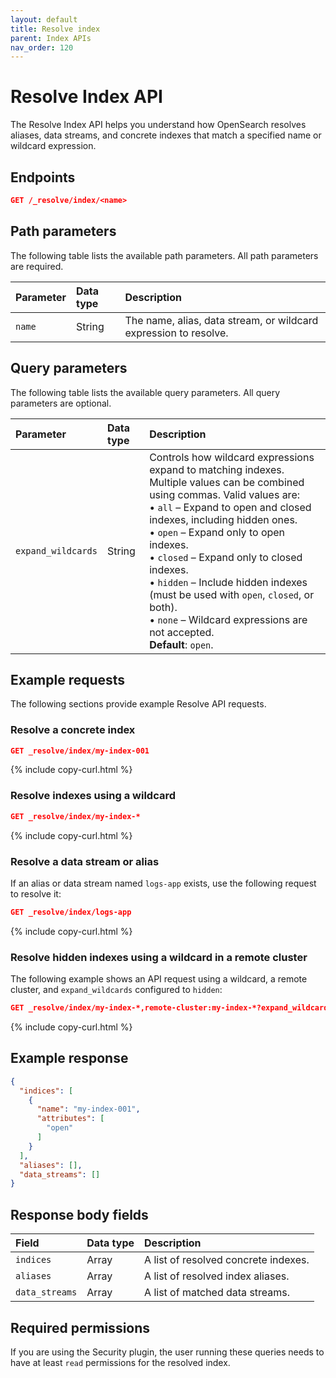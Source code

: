 ```yaml
---
layout: default
title: Resolve index
parent: Index APIs
nav_order: 120
---
```


# Resolve Index API

The Resolve Index API helps you understand how OpenSearch resolves aliases, data streams, and concrete indexes that match a specified name or wildcard expression.

## Endpoints

```json
GET /_resolve/index/<name>
```

## Path parameters

The following table lists the available path parameters. All path parameters are required.

| Parameter | Data type | Description |
| :--- | :--- | :--- |
| `name` | String | The name, alias, data stream, or wildcard expression to resolve. |

## Query parameters

The following table lists the available query parameters. All query parameters are optional.

| Parameter | Data type | Description |
| :--- | :--- | :--- |
| `expand_wildcards` | String | Controls how wildcard expressions expand to matching indexes. Multiple values can be combined using commas. Valid values are:<br>• `all` – Expand to open and closed indexes, including hidden ones.<br>• `open` – Expand only to open indexes.<br>• `closed` – Expand only to closed indexes.<br>• `hidden` – Include hidden indexes (must be used with `open`, `closed`, or both).<br>• `none` – Wildcard expressions are not accepted.<br>**Default**: `open`. |

## Example requests

The following sections provide example Resolve API requests.


### Resolve a concrete index


```json
GET _resolve/index/my-index-001
```
{% include copy-curl.html %}

### Resolve indexes using a wildcard


```json
GET _resolve/index/my-index-*
```
{% include copy-curl.html %}

### Resolve a data stream or alias

If an alias or data stream named `logs-app` exists, use the following request to resolve it:

```json
GET _resolve/index/logs-app
```
{% include copy-curl.html %}

### Resolve hidden indexes using a wildcard in a remote cluster

The following example shows an API request using a wildcard, a remote cluster, and `expand_wildcards` configured to `hidden`:

```json
GET _resolve/index/my-index-*,remote-cluster:my-index-*?expand_wildcards=hidden
```
{% include copy-curl.html %}

## Example response

```json
{
  "indices": [
    {
      "name": "my-index-001",
      "attributes": [
        "open"
      ]
    }
  ],
  "aliases": [],
  "data_streams": []
}
```

## Response body fields

| Field | Data type | Description |
| :--- | :--- | :--- |
| `indices` | Array | A list of resolved concrete indexes. |
| `aliases` | Array | A list of resolved index aliases. |
| `data_streams` | Array | A list of matched data streams. |

## Required permissions

If you are using the Security plugin, the user running these queries needs to have at least `read` permissions for the resolved index. 
